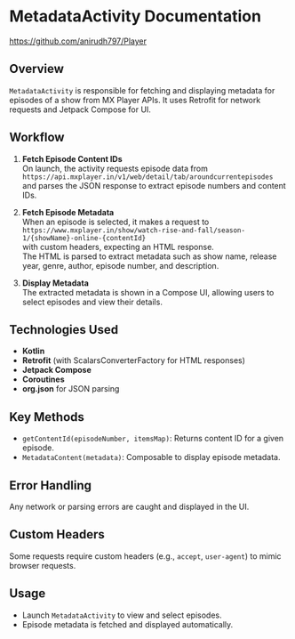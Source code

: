 # MetadataActivity Documentation
https://github.com/anirudh797/Player

## Overview

`MetadataActivity` is responsible for fetching and displaying metadata for episodes of a show from MX Player APIs. It uses Retrofit for network requests and Jetpack Compose for UI.

## Workflow

1. **Fetch Episode Content IDs**  
   On launch, the activity requests episode data from  
   `https://api.mxplayer.in/v1/web/detail/tab/aroundcurrentepisodes`  
   and parses the JSON response to extract episode numbers and content IDs.

2. **Fetch Episode Metadata**  
   When an episode is selected, it makes a request to  
   `https://www.mxplayer.in/show/watch-rise-and-fall/season-1/{showName}-online-{contentId}`  
   with custom headers, expecting an HTML response.  
   The HTML is parsed to extract metadata such as show name, release year, genre, author, episode number, and description.

3. **Display Metadata**  
   The extracted metadata is shown in a Compose UI, allowing users to select episodes and view their details.

## Technologies Used

- **Kotlin**
- **Retrofit** (with ScalarsConverterFactory for HTML responses)
- **Jetpack Compose**
- **Coroutines**
- **org.json** for JSON parsing

## Key Methods

- `getContentId(episodeNumber, itemsMap)`: Returns content ID for a given episode.
- `MetadataContent(metadata)`: Composable to display episode metadata.

## Error Handling

Any network or parsing errors are caught and displayed in the UI.

## Custom Headers

Some requests require custom headers (e.g., `accept`, `user-agent`) to mimic browser requests.

## Usage

- Launch `MetadataActivity` to view and select episodes.
- Episode metadata is fetched and displayed automatically.